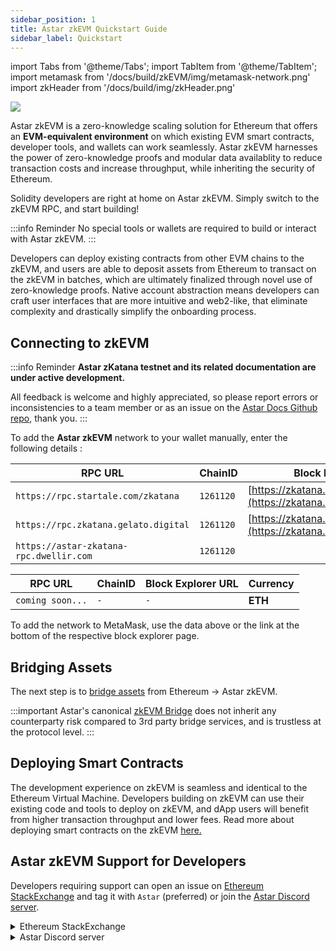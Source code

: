 ```yaml
---
sidebar_position: 1
title: Astar zkEVM Quickstart Guide
sidebar_label: Quickstart
---
```

import Tabs from '@theme/Tabs';
import TabItem from '@theme/TabItem';
import metamask from '/docs/build/zkEVM/img/metamask-network.png'
import zkHeader from '/docs/build/img/zkHeader.png'

<div style={{textAlign: 'center'}}>
    <img src={zkHeader} style={{width: 1200}} />
</div>

Astar zkEVM is a zero-knowledge scaling solution for Ethereum that offers an **EVM-equivalent environment** on which existing EVM smart contracts, developer tools, and wallets can work seamlessly. Astar zkEVM harnesses the power of zero-knowledge proofs and modular data availablity to reduce transaction costs and increase throughput, while inheriting the security of Ethereum.

Solidity developers are right at home on Astar zkEVM. Simply switch to the zkEVM RPC, and start building!

:::info Reminder
No special tools or wallets are required to build or interact with Astar zkEVM.
:::

Developers can deploy existing contracts from other EVM chains to the zkEVM, and users are able to deposit assets from Ethereum to transact on the zkEVM in batches, which are ultimately finalized through novel use of zero-knowledge proofs. Native account abstraction means developers can craft user interfaces that are more intuitive and web2-like, that eliminate complexity and drastically simplify the onboarding process. 

## Connecting to zkEVM

:::info Reminder
**Astar zKatana testnet and its related documentation are under active development.** 

All feedback is welcome and highly appreciated, so please report errors or inconsistencies to a team member or as an issue on the [Astar Docs Github repo](https://github.com/AstarNetwork/astar-docs/issues), thank you.
:::

To add the **Astar zkEVM** network to your wallet manually, enter the following details :
<Tabs>
<TabItem value="testnet" label="zKatana Testnet" default>

| RPC URL | ChainID | Block Explorer URL | Currency |
| ------------------------------- | ---------------- | ---------------- | ----- |
| `https://rpc.startale.com/zkatana` | `1261120` | [https://zkatana.explorer.startale.com/](https://zkatana.explorer.startale.com/) | **ETH** |
| `https://rpc.zkatana.gelato.digital` | `1261120` | [https://zkatana.blockscout.com/](https://zkatana.blockscout.com/) | **ETH** |
| `https://astar-zkatana-rpc.dwellir.com` | `1261120` | | **ETH** |
</TabItem>

<TabItem value="mainnet" label="Astar zkEVM Mainnet" disabled>

| RPC URL | ChainID | Block Explorer URL | Currency |
| ------------------------------- | ---------------- | ---------------- | ----- |
| `coming soon...` | `-` | `-` | **ETH** |
</TabItem>
</Tabs>

To add the network to MetaMask, use the data above or the link at the bottom of the respective block explorer page.

## Bridging Assets

The next step is to [bridge assets](/docs/build/zkEVM/bridge-to-zkevm.md) from Ethereum &rarr; Astar zkEVM. 

:::important
Astar's canonical [zkEVM Bridge](https://portal.astar.network) does not inherit any counterparty risk compared to 3rd party bridge services, and is trustless at the protocol level.
:::

## Deploying Smart Contracts

The development experience on zkEVM is seamless and identical to the Ethereum Virtual Machine. Developers building on zkEVM can use their existing code and tools to deploy on zkEVM, and dApp users will benefit from higher transaction throughput and lower fees. Read more about deploying smart contracts on the zkEVM [here.](/docs/build/zkEVM/smart-contracts/)

## Astar zkEVM Support for Developers

Developers requiring support can open an issue on [Ethereum StackExchange](https://ethereum.stackexchange.com/) and tag it with `Astar` (preferred) or join the [Astar Discord server](https://discord.gg/astarnetwork). 

<details>
<summary>Ethereum StackExchange</summary>

1. Join the **Ethereum StackExchange** [here](https://ethereum.stackexchange.com/).

2. Create a new issue.
3. Make a detailed explanation of your issue.
4. At the end add a tag `Astar` to trigger Astar team.

</details>
<details>
<summary>Astar Discord server</summary>

1. Join the **Astar Discord** server [here](https://discord.gg/astarnetwork).

2. Accept the invite.
3. Take the **Developer** role under **#roles**.
4. Navigate to the **Builder/#zkevm-learning** channel.

</details>
